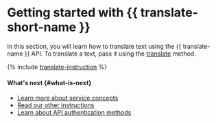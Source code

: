 # Getting started with {{ translate-short-name }}

In this section, you will learn how to translate text using the {{ translate-name }} API. To translate a text, pass it using the [translate](../api-ref/Translation/translate) method.

{% include [translate-instruction](../_includes/translate/translate-instruction.md) %}

#### What's next {#what-is-next}

* [Learn more about service concepts](concepts/index.md)
* [Read our other instructions](operations/index.md)
* [Learn about API authentication methods](api-ref/authentication.md)

